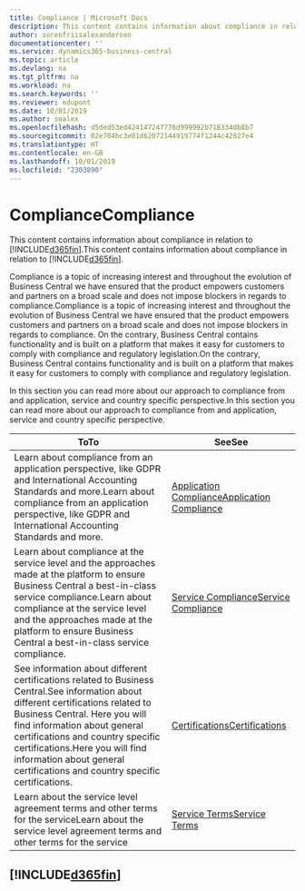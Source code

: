 ```yaml
---
title: Compliance | Microsoft Docs
description: This content contains information about compliance in relation to Business Central.
author: sorenfriisalexandersen
documentationcenter: ''
ms.service: dynamics365-business-central
ms.topic: article
ms.devlang: na
ms.tgt_pltfrm: na
ms.workload: na
ms.search.keywords: ''
ms.reviewer: edupont
ms.date: 10/01/2019
ms.author: soalex
ms.openlocfilehash: d5ded53ed424147247776d999992b718334db8b7
ms.sourcegitcommit: 02e704bc3e01d62072144919774f1244c42827e4
ms.translationtype: HT
ms.contentlocale: en-GB
ms.lasthandoff: 10/01/2019
ms.locfileid: "2303890"
---
```

# <a name="compliance"></a><span data-ttu-id="c4847-103">Compliance</span><span class="sxs-lookup"><span data-stu-id="c4847-103">Compliance</span></span>
<span data-ttu-id="c4847-104">This content contains information about compliance in relation to [!INCLUDE[d365fin](../includes/d365fin_md.md)].</span><span class="sxs-lookup"><span data-stu-id="c4847-104">This content contains information about compliance in relation to [!INCLUDE[d365fin](../includes/d365fin_md.md)].</span></span>  

<span data-ttu-id="c4847-105">Compliance is a topic of increasing interest and throughout the evolution of Business Central we have ensured that the product empowers customers and partners on a broad scale and does not impose blockers in regards to compliance.</span><span class="sxs-lookup"><span data-stu-id="c4847-105">Compliance is a topic of increasing interest and throughout the evolution of Business Central we have ensured that the product empowers customers and partners on a broad scale and does not impose blockers in regards to compliance.</span></span> <span data-ttu-id="c4847-106">On the contrary, Business Central contains functionality and is built on a platform that makes it easy for customers to comply with compliance and regulatory legislation.</span><span class="sxs-lookup"><span data-stu-id="c4847-106">On the contrary, Business Central contains functionality and is built on a platform that makes it easy for customers to comply with compliance and regulatory legislation.</span></span>

<span data-ttu-id="c4847-107">In this section you can read more about our approach to compliance from and application, service and country specific perspective.</span><span class="sxs-lookup"><span data-stu-id="c4847-107">In this section you can read more about our approach to compliance from and application, service and country specific perspective.</span></span>

|<span data-ttu-id="c4847-108">**To**</span><span class="sxs-lookup"><span data-stu-id="c4847-108">**To**</span></span>|<span data-ttu-id="c4847-109">**See**</span><span class="sxs-lookup"><span data-stu-id="c4847-109">**See**</span></span>|  
|------------|-------------|  
|<span data-ttu-id="c4847-110">Learn about compliance from an application perspective, like GDPR and International Accounting Standards and more.</span><span class="sxs-lookup"><span data-stu-id="c4847-110">Learn about compliance from an application perspective, like GDPR and International Accounting Standards and more.</span></span>|[<span data-ttu-id="c4847-111">Application Compliance</span><span class="sxs-lookup"><span data-stu-id="c4847-111">Application Compliance</span></span>](compliance-application-compliance.md)|  
|<span data-ttu-id="c4847-112">Learn about compliance at the service level and the approaches made at the platform to ensure Business Central a best-in-class service compliance.</span><span class="sxs-lookup"><span data-stu-id="c4847-112">Learn about compliance at the service level and the approaches made at the platform to ensure Business Central a best-in-class service compliance.</span></span>|[<span data-ttu-id="c4847-113">Service Compliance</span><span class="sxs-lookup"><span data-stu-id="c4847-113">Service Compliance</span></span>](compliance-service-compliance.md)|  
|<span data-ttu-id="c4847-114">See information about different certifications related to Business Central.</span><span class="sxs-lookup"><span data-stu-id="c4847-114">See information about different certifications related to Business Central.</span></span> <span data-ttu-id="c4847-115">Here you will find information about general certifications and country specific certifications.</span><span class="sxs-lookup"><span data-stu-id="c4847-115">Here you will find information about general certifications and country specific certifications.</span></span>|[<span data-ttu-id="c4847-116">Certifications</span><span class="sxs-lookup"><span data-stu-id="c4847-116">Certifications</span></span>](compliance-certifications.md)|  
|<span data-ttu-id="c4847-117">Learn about the service level agreement terms and other terms for the service</span><span class="sxs-lookup"><span data-stu-id="c4847-117">Learn about the service level agreement terms and other terms for the service</span></span>|[<span data-ttu-id="c4847-118">Service Terms</span><span class="sxs-lookup"><span data-stu-id="c4847-118">Service Terms</span></span>](compliance-service-compliance.md#service-terms)|  

## [!INCLUDE[d365fin](../includes/free_trial_md.md)]  
